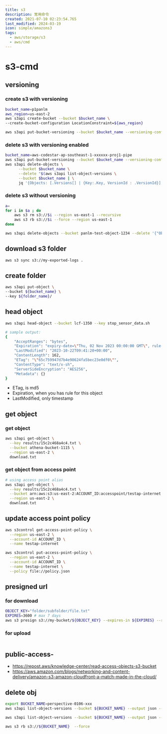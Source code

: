 ```yaml
---
title: s3
description: 常用命令
created: 2021-07-10 02:23:54.765
last_modified: 2024-03-19
icon: simple/amazons3
tags:
  - aws/storage/s3
  - aws/cmd
---
```


# s3-cmd

## versioning
### create s3 with versioning
```sh
bucket_name=p1panlm
aws_region=us-east-2
aws s3api create-bucket --bucket $bucket_name \
--create-bucket-configuration LocationConstraint=${aws_region} 

aws s3api put-bucket-versioning --bucket $bucket_name --versioning-configuration Status=Enabled
```

### delete s3 with versioning enabled
```sh
bucket_name=aws-codestar-ap-southeast-1-xxxxxx-proj1-pipe
aws s3api put-bucket-versioning --bucket $bucket_name --versioning-configuration Status=Suspended
aws s3api delete-objects \
      --bucket $bucket_name \
      --delete "$(aws s3api list-object-versions \
      --bucket $bucket_name | \
      jq '{Objects: [.Versions[] | {Key:.Key, VersionId : .VersionId}], Quiet: false}')"
```

### delete s3 without versioning
```bash
a=
for i in $a ; do 
    aws s3 rm s3://$i --region us-east-1 --recursive
    aws s3 rb s3://$i --force --region us-east-1
done

aws s3api delete-objects --bucket panlm-test-object-1234 --delete '{"Objects":[{"Key":"def"}]}'

 ```

## download s3 folder
```sh
aws s3 sync s3://my-exported-logs .
```

## create folder
```sh
aws s3api put-object \
--bucket ${bucket_name} \
--key ${folder_name}/

```


## head object 
```sh
aws s3api head-object --bucket lcf-1350 --key stop_sensor_data.sh

# sample output: 
{
    "AcceptRanges": "bytes",
    "Expiration": "expiry-date=\"Thu, 02 Nov 2023 00:00:00 GMT\", rule-id=\"rule1\"",
    "LastModified": "2023-10-22T09:41:20+00:00",
    "ContentLength": 162,
    "ETag": "\"65c759947d7b4e98624fa5bec23e0df0\"",
    "ContentType": "text/x-sh",
    "ServerSideEncryption": "AES256",
    "Metadata": {}
}
```
- ETag, is md5
- Expiration, when you has rule for this object
- LastModified, only timestamp

## get object 
### get object
```sh
aws s3api get-object \
  --key results/15c2c468a4c4.txt \
  --bucket athena-bucket-1115 \
  --region us-east-2 \
  download.txt
```

### get object from access point
```sh
# using access point alias
aws s3api get-object \
  --key results/15c2c468a4c4.txt \
  --bucket arn:aws:s3:us-east-2:ACCOUNT_ID:accesspoint/testap-internet \
  --region us-east-2 \
  download.txt
```

## update access point policy
```sh
aws s3control get-access-point-policy \
  --region us-east-2 \
  --account-id ACCOUNT_ID \
  --name testap-internet
```

```sh
aws s3control put-access-point-policy \
  --region us-east-2 \
  --account-id ACCOUNT_ID \
  --name testap-internet \
  --policy file://policy.json
```


## presigned url
### for download
```sh
OBJECT_KEY="folder/subfolder/file.txt"
EXPIRES=3600 # max 7 days
aws s3 presign s3://my-bucket/${OBJECT_KEY} --expires-in ${EXPIRES} --region xxx # keep region same with bucket
```

### for upload
```sh

```

## public-access-
- https://repost.aws/knowledge-center/read-access-objects-s3-bucket
- https://aws.amazon.com/blogs/networking-and-content-delivery/amazon-s3-amazon-cloudfront-a-match-made-in-the-cloud/


## delete obj
```sh
export BUCKET_NAME=perspective-0106-xxx
aws s3api list-object-versions --bucket ${BUCKET_NAME} --output json --query "Versions[].{Key:Key,VersionId:VersionId}" | jq -r '.[] | "aws s3api delete-object --bucket ${BUCKET_NAME} --key \(.Key) --version-id \(.VersionId)"' | sh

aws s3api list-object-versions --bucket ${BUCKET_NAME} --output json --query "DeleteMarkers[].{Key:Key,VersionId:VersionId}" | jq -r '.[] | "aws s3api delete-object --bucket ${BUCKET_NAME} --key \(.Key) --version-id \(.VersionId)"' | sh

aws s3 rb s3://${BUCKET_NAME}  --force


```
